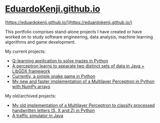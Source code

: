 # [EduardoKenji.github.io](https://eduardokenji.github.io/)

[https://eduardokenji.github.io/](https://eduardokenji.github.io/)

This portfolio comprises stand-alone projects I have created or have worked on to study software engineering, data analysis, machine learning algorithms and game development.

My current projects: 

* [Q-learning application to solve mazes in Python](https://github.com/EduardoKenji/q-learning-maze-solver)
* [A perceptron learns to separate two distinct sets of data in Java + LibGDX framework](https://github.com/EduardoKenji/perceptron-linear-solver)
* [Currently, a simple snake game in Python](https://github.com/EduardoKenji/snake-game)
* [My new and faster implementation of a Multilayer Perceptron in Python with NumPy arrays](https://github.com/EduardoKenji/multilayer-perceptron-numpy-array)


My old/archived projects:

* [My old implementation of a Multilayer Perceptron to classify processed handwritten letters (S, X and Z) in Python](https://github.com/EduardoKenji/multilayer-perceptron)
* [A traffic simulator in Java](https://github.com/EduardoKenji/traffic-simulator)

